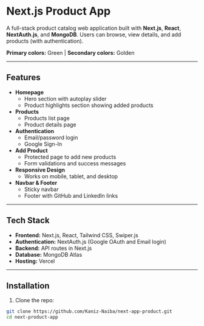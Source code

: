 # Next.js Product App

A full-stack product catalog web application built with **Next.js**, **React**, **NextAuth.js**, and **MongoDB**. Users can browse, view details, and add products (with authentication).  

**Primary colors:** Green | **Secondary colors:** Golden  

---

## Features

- **Homepage**
  - Hero section with autoplay slider
  - Product highlights section showing added products
- **Products**
  - Products list page
  - Product details page
- **Authentication**
  - Email/password login
  - Google Sign-In
- **Add Product**
  - Protected page to add new products
  - Form validations and success messages
- **Responsive Design**
  - Works on mobile, tablet, and desktop
- **Navbar & Footer**
  - Sticky navbar
  - Footer with GitHub and LinkedIn links

---

## Tech Stack

- **Frontend:** Next.js, React, Tailwind CSS, Swiper.js  
- **Authentication:** NextAuth.js (Google OAuth and Email login)  
- **Backend:** API routes in Next.js  
- **Database:** MongoDB Atlas  
- **Hosting:** Vercel  

---

## Installation

1. Clone the repo:

```bash
git clone https://github.com/Kaniz-Naiba/next-app-product.git
cd next-product-app
